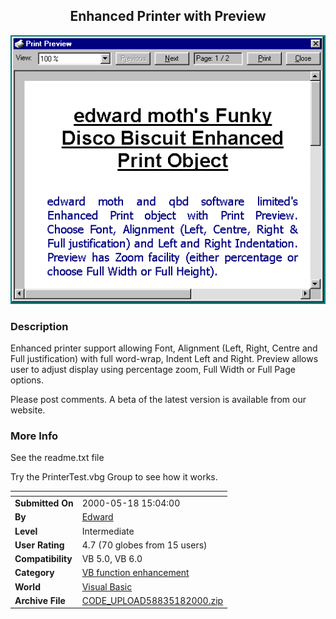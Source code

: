 ﻿<div align="center">

## Enhanced Printer with Preview

<img src="PIC20005172312458869.gif">
</div>

### Description

Enhanced printer support allowing Font, Alignment (Left, Right, Centre and Full justification) with full word-wrap, Indent Left and Right. Preview allows user to adjust display using percentage zoom, Full Width or Full Page options.

Please post comments. A beta of the latest version is available from our website.
 
### More Info
 
See the readme.txt file

Try the PrinterTest.vbg Group to see how it works.


<span>             |<span>
---                |---
**Submitted On**   |2000-05-18 15:04:00
**By**             |[Edward](https://github.com/Planet-Source-Code/PSCIndex/blob/master/ByAuthor/edward.md)
**Level**          |Intermediate
**User Rating**    |4.7 (70 globes from 15 users)
**Compatibility**  |VB 5\.0, VB 6\.0
**Category**       |[VB function enhancement](https://github.com/Planet-Source-Code/PSCIndex/blob/master/ByCategory/vb-function-enhancement__1-25.md)
**World**          |[Visual Basic](https://github.com/Planet-Source-Code/PSCIndex/blob/master/ByWorld/visual-basic.md)
**Archive File**   |[CODE\_UPLOAD58835182000\.zip](https://github.com/Planet-Source-Code/edward-enhanced-printer-with-preview__1-8167/archive/master.zip)








